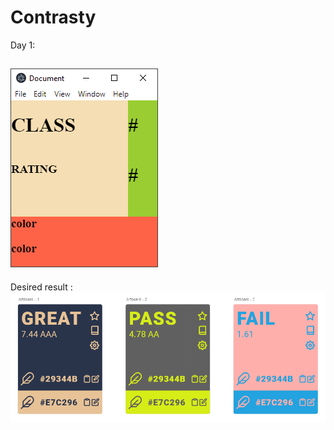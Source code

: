 # Contrasty
Day 1:  

![Day 1](https://raw.githubusercontent.com/AHmims/Contrasty/master/screenshots/day1.png)
----------
Desired result :
![Final Result](https://raw.githubusercontent.com/AHmims/Contrasty/master/screenshots/result.png)
